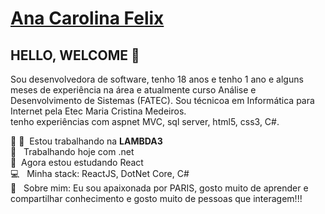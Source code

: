  # <a href="https://www.linkedin.com/in/carolfelix/">Ana Carolina Felix</a>

## HELLO, WELCOME 👋
  Sou desenvolvedora de software, tenho 18 anos e tenho 1 ano e alguns meses de experiência na área e atualmente curso Análise e Desenvolvimento de Sistemas (FATEC). Sou técnicoa em Informática para Internet pela Etec Maria Cristina Medeiros.
<br>tenho experiências com aspnet MVC, sql server, html5, css3, C#.

 :rocket: 💜&nbsp; Estou trabalhando na **LAMBDA3**
 <br/>    📝 &nbsp; Trabalhando hoje com .net
 <br/>    💙&nbsp; Agora estou estudando React
 <br/>    💻 &nbsp; Minha stack: ReactJS, DotNet Core, C#
 <br/>   💬  &nbsp; Sobre mim: Eu sou apaixonada por PARIS, gosto muito de aprender e compartilhar conhecimento e gosto muito de pessoas que interagem!!!
 
 
